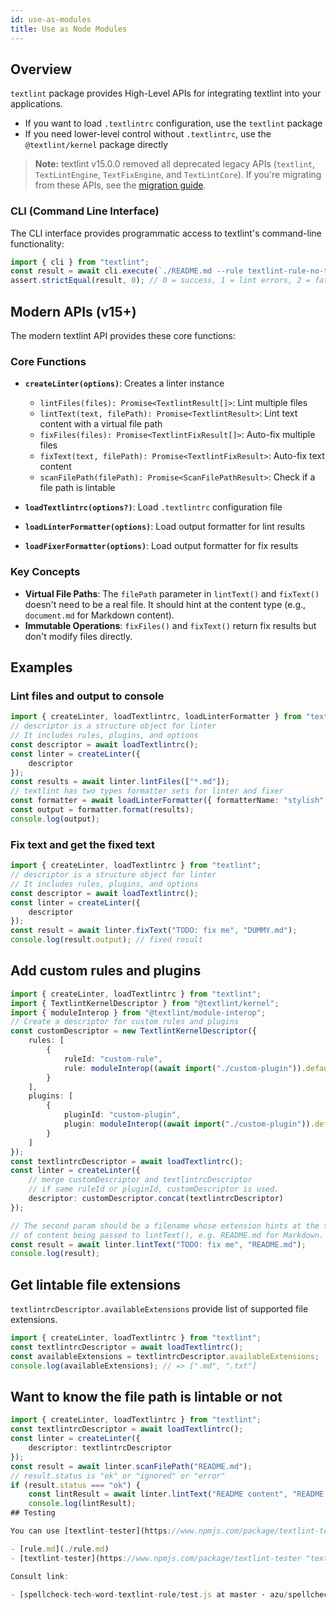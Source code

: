 ```yaml
---
id: use-as-modules
title: Use as Node Modules
---
```


## Overview

`textlint` package provides High-Level APIs for integrating textlint into your applications.

- If you want to load `.textlintrc` configuration, use the `textlint` package
- If you need lower-level control without `.textlintrc`, use the `@textlint/kernel` package directly

> **Note:** textlint v15.0.0 removed all deprecated legacy APIs (`textlint`, `TextLintEngine`, `TextFixEngine`, and `TextLintCore`). If you're migrating from these APIs, see the [migration guide](./migration-to-v15.md).

### CLI (Command Line Interface)

The CLI interface provides programmatic access to textlint's command-line functionality:

```js
import { cli } from "textlint";
const result = await cli.execute(`./README.md --rule textlint-rule-no-todo`);
assert.strictEqual(result, 0); // 0 = success, 1 = lint errors, 2 = fatal errors
```

## Modern APIs (v15+)

The modern textlint API provides these core functions:

### Core Functions

- **`createLinter(options)`**: Creates a linter instance
  - `lintFiles(files): Promise<TextlintResult[]>`: Lint multiple files
  - `lintText(text, filePath): Promise<TextlintResult>`: Lint text content with a virtual file path
  - `fixFiles(files): Promise<TextlintFixResult[]>`: Auto-fix multiple files  
  - `fixText(text, filePath): Promise<TextlintFixResult>`: Auto-fix text content
  - `scanFilePath(filePath): Promise<ScanFilePathResult>`: Check if a file path is lintable

- **`loadTextlintrc(options?)`**: Load `.textlintrc` configuration file
- **`loadLinterFormatter(options)`**: Load output formatter for lint results
- **`loadFixerFormatter(options)`**: Load output formatter for fix results

### Key Concepts

- **Virtual File Paths**: The `filePath` parameter in `lintText()` and `fixText()` doesn't need to be a real file. It should hint at the content type (e.g., `document.md` for Markdown content).
- **Immutable Operations**: `fixFiles()` and `fixText()` return fix results but don't modify files directly.

## Examples

### Lint files and output to console

```ts
import { createLinter, loadTextlintrc, loadLinterFormatter } from "textlint";
// descriptor is a structure object for linter
// It includes rules, plugins, and options
const descriptor = await loadTextlintrc();
const linter = createLinter({
    descriptor
});
const results = await linter.lintFiles(["*.md"]);
// textlint has two types formatter sets for linter and fixer
const formatter = await loadLinterFormatter({ formatterName: "stylish" });
const output = formatter.format(results);
console.log(output);
```

### Fix text and get the fixed text

```ts
import { createLinter, loadTextlintrc } from "textlint";
// descriptor is a structure object for linter
// It includes rules, plugins, and options
const descriptor = await loadTextlintrc();
const linter = createLinter({
    descriptor
});
const result = await linter.fixText("TODO: fix me", "DUMMY.md");
console.log(result.output); // fixed result
```

## Add custom rules and plugins

```ts
import { createLinter, loadTextlintrc } from "textlint";
import { TextlintKernelDescriptor } from "@textlint/kernel";
import { moduleInterop } from "@textlint/module-interop";
// Create a descriptor for custom rules and plugins
const customDescriptor = new TextlintKernelDescriptor({
    rules: [
        {
            ruleId: "custom-rule",
            rule: moduleInterop((await import("./custom-plugin")).default)
        }
    ],
    plugins: [
        {
            pluginId: "custom-plugin",
            plugin: moduleInterop((await import("./custom-plugin")).default)
        }
    ]
});
const textlintrcDescriptor = await loadTextlintrc();
const linter = createLinter({
    // merge customDescriptor and textlintrcDescriptor
    // if same ruleId or pluginId, customDescriptor is used.
    descriptor: customDescriptor.concat(textlintrcDescriptor)
});

// The second param should be a filename whose extension hints at the type
// of content being passed to lintText(), e.g. README.md for Markdown.
const result = await linter.lintText("TODO: fix me", "README.md");
console.log(result);

```

## Get lintable file extensions

`textlintrcDescriptor.availableExtensions` provide list of supported file extensions.

```ts
import { createLinter, loadTextlintrc } from "textlint";
const textlintrcDescriptor = await loadTextlintrc();
const availableExtensions = textlintrcDescriptor.availableExtensions;
console.log(availableExtensions); // => [".md", ".txt"]
```

## Want to know the file path is lintable or not

```ts
import { createLinter, loadTextlintrc } from "textlint";
const textlintrcDescriptor = await loadTextlintrc();
const linter = createLinter({
    descriptor: textlintrcDescriptor
});
const result = await linter.scanFilePath("README.md");
// result.status is "ok" or "ignored" or "error"
if (result.status === "ok") {
    const lintResult = await linter.lintText("README content", "README.md");
    console.log(lintResult);
## Testing

You can use [textlint-tester](https://www.npmjs.com/package/textlint-tester) for testing your custom rule.

- [rule.md](./rule.md)
- [textlint-tester](https://www.npmjs.com/package/textlint-tester "textlint-tester")

Consult link:

- [spellcheck-tech-word-textlint-rule/test.js at master · azu/spellcheck-tech-word-textlint-rule](https://github.com/azu/textlint-rule-spellcheck-tech-word/blob/master/test/test.js "spellcheck-tech-word-textlint-rule/test.js at master · azu/spellcheck-tech-word-textlint-rule")
